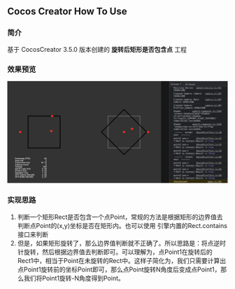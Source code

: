 ## Cocos Creator How To Use

### 简介

基于 CocosCreator 3.5.0 版本创建的 **旋转后矩形是否包含点** 工程

### 效果预览
![image](../../../image/202203/2022030541.png)

### 实现思路
1. 判断一个矩形Rect是否包含一个点Point，常规的方法是根据矩形的边界值去判断点Point的(x,y)坐标是否在矩形内。也可以使用 引擎内置的Rect.contains接口来判断
2. 但是，如果矩形旋转了，那么边界值判断就不正确了。所以思路是：将点逆时针旋转，然后根据边界值去判断即可。可以理解为，点Point1在旋转后的Rect1中，相当于Point在未旋转的Rect中。这样子简化为，我们只需要计算出点Point1旋转前的坐标Point即可，那么点Point旋转N角度后变成点Point1，那么我们将Point1旋转-N角度得到Point。
